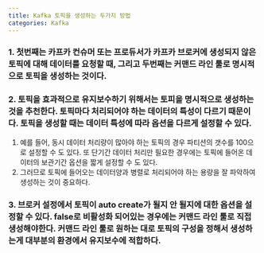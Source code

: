 ```yaml
---
title: Kafka 토픽을 생성하는 두가지 방법
categories: Kafka
---
```


### 1. 첫번째는 카프카 컨슈머 또는 프로듀서가 카프카 브로커에 생성되지 않은 토픽에 대해 데이터를 요청할 때, 그리고 두번째는 커맨드 라인 툴로 명시적으로 토픽을 생성하는 것이다.

### 2. 토픽을 효과적으로 유지보수하기 위해서는 토피을 명시적으로 생성하는 것을 추천한다. 토픽마다 처리되어야 하는 데이터의 특성이 다르기 때문이다. 토픽을 생성할 때는 데이터 특성에 따라 옵션을 다르게 설정할 수 있다.
1. 예를 들어, 동시 데이터 처리량이 많아야 하는 토픽의 경우 파티션의 갯수를 100으로 설정할 수 도 있다. 
또 단기간 데이터 처리만 필요한 경우에는 토픽에 들어온 데이터의 보관기간 옵션을 짧게 설정할 수 도 있다.
2. 그러므로 토픽에 들어오는 데이터양과 병렬로 처리되어야 하는 용량을 잘 파악하여 생성하는 것이 중요하다.

### 3. 브로커 설정에서 토픽이 auto create가 될지 안 될지에 대한 옵션을 설정할 수 있다. false로 비활성화 되어있는 경우에는 커맨드 라인 툴로 직접 생성해야한다. 커맨드 라인 툴로 원하는 대로 토픽의 구성을 정해서 생성하는게 대부분의 환경에서 유지보수에 적합하다.